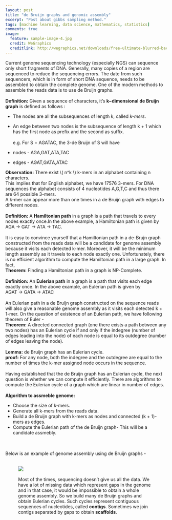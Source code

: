 ```yaml
---
layout: post
title: "de Bruijn graphs and genomic assembly"
excerpt: "Post about gibbs sampling method."
tags: [machine learning, data science, mathematics, statistics]
comments: true
image:
  feature: sample-image-4.jpg
  credit: WeGraphics
  creditlink: http://wegraphics.net/downloads/free-ultimate-blurred-background-pack/
---
```


Current genome sequencing technology (especially NGS) can sequence only short fragments of DNA. Generally, many copies of a region are sequenced to reduce the sequencing errors. The date from such sequencers, which is in form of short DNA sequence, needs to be assembled to obtain the complete genome. One of the modern methods to assemble the reads data is to use de Bruijn graphs.
<br><br>
**Definition:** Given a sequence of characters, it’s <strong>k−dimensional de Bruijn graph</strong> is defined as follows :
- The nodes are all the subsequences of length k, called <em>k-mers</em>.
- An edge between two nodes is the subsequence of length k + 1 which has the first node as prefix and the second as suffix.
<br><br>
e.g. For S = AGATAC, the 3-de Bruijn of S will have

- nodes - AGA,GAT,ATA,TAC
- edges - AGAT,GATA,ATAC

<strong>Observation:</strong> There exist \\( n^k \\) k-mers in an alphabet containing n characters.
<br>
This implies that for English alphabet, we have 17576 3-mers. For DNA sequences the alphabet consists of 4 nucleotides A,G,T,C and thus there are 64 possible 3-mers.
<br>
A k-mer can appear more than one times in a de Bruijn graph with edges to different nodes.
<br><br>
**Definition:** A <strong>Hamiltonian path</strong> in a graph is a path that travels to every nodes exactly once.In the above example, a Hamiltonian path is given by
<br>
AGA -> GAT -> ATA -> TAC.
<br><br>
It is easy to convince yourself that a Hamiltonian path in a de-Brujn graph constructed from the reads data will be a candidate for genome assembly because it visits each detected k-mer. Moreover, it will be the minimum length assembly as it travels to each node exactly one.
Unfortunately, there is no efficient algorithm to compute the Hamiltonian path in a large graph. In fact,
<br>
<strong>Theorem:</strong> Finding a Hamiltonian path in a graph is NP-Complete.
<br><br>
**Definition:** An <strong>Eulerian path</strong> in a graph is a path that visits each edge exactly once. In the above example, an Eulerian path is given by
<br>
AGAT -&gt; GATA -&gt; ATAC
<br><br>
An Eulerian path in a de Bruijn graph constructed on the sequence reads will also give a reasonable genome assembly as it visits each detected k + 1-mer. On the question of existence of an Eulerian path, we have following theorem of Euler -
<br>
<strong>Theorem:</strong> A directed connected graph (one there exists a path between any two nodes) has an Eulerian cycle if and only if the indegree (number of edges leading into the node) of each node is equal to its outdegree (number of edges leaving the node).
<br><br>
<strong>Lemma:</strong> de Bruijn graph has an Eulerian cycle.
<br>
<strong>proof:</strong> For any node, both the indegree and the outdegree are equal to the number of times the k-mer assigned node occurs in the sequence.
<br><br>
Having established that the de Bruijn graph has an Eulerian cycle, the next question is whether we can compute it efficiently. There are algorithms to compute the Eulerian cycle of a graph which are linear in number of edges.
<br><br>
<strong>Algorithm to assmeble genome:</strong>

- Choose the size of k-mers.
- Generate all k-mers from the reads data.
- Build a de Bruijn graph with k-mers as nodes and connected (k + 1)-mers as edges.
- Compute the Eulerian path of the de Bruijn graph- This will be a candidate assmebly.

<br><br>
Below is an example of genome assembly using de Bruijn graphs - 
<br><br>
<figure>
<img src="https://januverma.files.wordpress.com/2014/11/nbt-2023-f3.gif?w=300"/>
<br><br>
Most of the times, sequencing doesn’t give us all the data. We have a lot of missing data which represent gaps in the genome and in that case, it would be impossible to obtain a whole genome assembly. So we build many de Bruijn graphs and obtain Eulerian cycles. Such cycles represent contiguous sequences of nucleotides, called <strong>contigs</strong>. Sometimes we join contigs separated by gaps to obtain <strong>scaffolds</strong>.